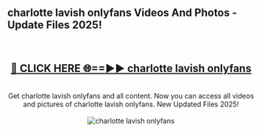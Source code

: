 <h2>charlotte lavish onlyfans Videos And Photos - Update Files 2025!</h2>
<br>
<div align="center">
<h2><a href="https://linkcuts.com/hfmhzwbr" rel="nofollow">🔴 CLICK HERE 🌐==►► charlotte lavish onlyfans</a></h2>
<br>
Get charlotte lavish onlyfans and all content. Now you can access all videos and pictures of charlotte lavish onlyfans. New Updated Files 2025!
<br>
<br>
<a href="https://linkcuts.com/hfmhzwbr" rel="nofollow" data-target="animated-image.originalLink"><img src="https://i.ibb.co.com/WyWwxjT/player-gif2.gif" alt="charlotte lavish onlyfans" style="max-width: 100%; display: inline-block;" data-target="animated-image.originalImage"></a>
</div>
<br>